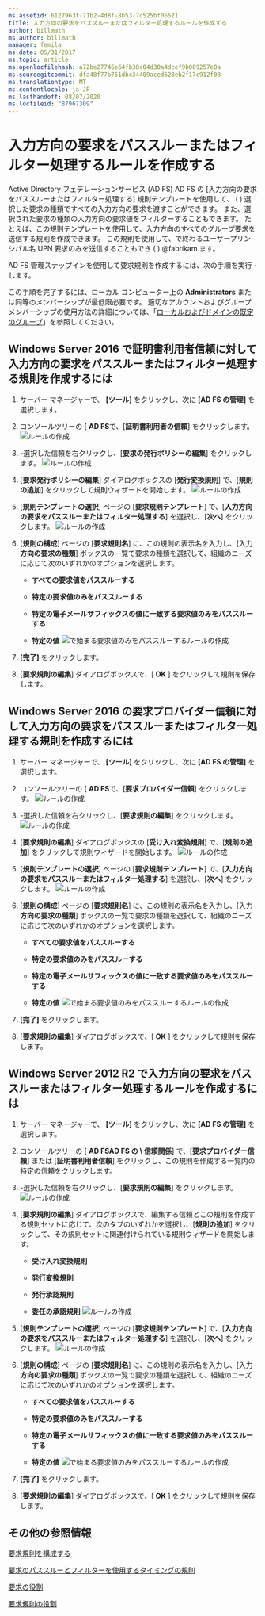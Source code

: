 ```yaml
---
ms.assetid: 6127963f-71b2-4d8f-8b53-7c525bf06521
title: 入力方向の要求をパススルーまたはフィルター処理するルールを作成する
author: billmath
ms.author: billmath
manager: femila
ms.date: 05/31/2017
ms.topic: article
ms.openlocfilehash: a72be27746e64fb38c04d30a4dcef9b009257e0a
ms.sourcegitcommit: dfa48f77b751dbc34409aced628eb2f17c912f08
ms.translationtype: MT
ms.contentlocale: ja-JP
ms.lasthandoff: 08/07/2020
ms.locfileid: "87967309"
---
```

# <a name="create-a-rule-to-pass-through-or-filter-an-incoming-claim"></a>入力方向の要求をパススルーまたはフィルター処理するルールを作成する

Active Directory フェデレーションサービス (AD FS) AD FS の [入力方向の要求をパススルーまたはフィルター処理する] 規則テンプレートを使用して、 \( \) 選択した要求の種類ですべての入力方向の要求を渡すことができます。 また、選択された要求の種類の入力方向の要求値をフィルターすることもできます。 たとえば、この規則テンプレートを使用して、入力方向のすべてのグループ要求を送信する規則を作成できます。 この規則を使用して、で終わるユーザープリンシパル名 UPN 要求のみを送信することもでき \( \) @fabrikam ます。

AD FS 管理スナップインを使用して要求規則を作成するには、次の手順を実行 \- します。

この手順を完了するには、ローカル コンピューター上の **Administrators** または同等のメンバーシップが最低限必要です。  適切なアカウントおよびグループメンバーシップの使用方法の詳細については、「[ローカルおよびドメインの既定のグループ](https://go.microsoft.com/fwlink/?LinkId=83477)」を参照してください。

## <a name="to-create-a-rule-to-pass-through-or-filter-an-incoming-claim-on-a-relying-party-trust-in-windows-server-2016"></a>Windows Server 2016 で証明書利用者信頼に対して入力方向の要求をパススルーまたはフィルター処理する規則を作成するには

1.  サーバー マネージャーで、 **[ツール]** をクリックし、次に **[AD FS の管理]** を選択します。

2.  コンソールツリーの [ **AD FS**で、[**証明書利用者の信頼**] をクリックします。
![ルールの作成](media/Create-a-Rule-to-Pass-Through-or-Filter-an-Incoming-Claim/claimrule9.PNG)

3.  \-選択した信頼を右クリックし、[**要求の発行ポリシーの編集**] をクリックします。
![ルールの作成](media/Create-a-Rule-to-Pass-Through-or-Filter-an-Incoming-Claim/claimrule10.PNG)

4.  [**要求発行ポリシーの編集**] ダイアログボックスの [**発行変換規則**] で、[**規則の追加**] をクリックして規則ウィザードを開始します。
![ルールの作成](media/Create-a-Rule-to-Pass-Through-or-Filter-an-Incoming-Claim/claimrule11.PNG)

5.  [**規則テンプレートの選択**] ページの [**要求規則テンプレート**] で、[**入力方向の要求をパススルーまたはフィルター処理する**] を選択し、[**次へ**] をクリックします。
![ルールの作成](media/Create-a-Rule-to-Pass-Through-or-Filter-an-Incoming-Claim/claimrule4.PNG)

6.  [**規則の構成**] ページの [**要求規則名**] に、この規則の表示名を入力し、[入力**方向の要求の種類**] ボックスの一覧で要求の種類を選択して、組織のニーズに応じて次のいずれかのオプションを選択します。

    -   **すべての要求値をパススルーする**

    -   **特定の要求値のみをパススルーする**

    -   **特定の電子メールサフィックスの値に一致する要求値のみをパススルーする**

    -   **特定の値** 
 ![ で始まる要求値のみをパススルーするルールの作成](media/Create-a-Rule-to-Pass-Through-or-Filter-an-Incoming-Claim/claimrule5.PNG)

7.  **[完了]** をクリックします。

8.  [**要求規則の編集**] ダイアログボックスで、[ **OK** ] をクリックして規則を保存します。

## <a name="to-create-a-rule-to-pass-through-or-filter-an-incoming-claim-on-a-claims-provider-trust-in-windows-server-2016"></a>Windows Server 2016 の要求プロバイダー信頼に対して入力方向の要求をパススルーまたはフィルター処理する規則を作成するには

1.  サーバー マネージャーで、 **[ツール]** をクリックし、次に **[AD FS の管理]** を選択します。

2.  コンソールツリーの [ **AD FS**で、[**要求プロバイダー信頼**] をクリックします。
![ルールの作成](media/Create-a-Rule-to-Pass-Through-or-Filter-an-Incoming-Claim/claimrule1.PNG)

3.  \-選択した信頼を右クリックし、[**要求規則の編集**] をクリックします。
![ルールの作成](media/Create-a-Rule-to-Pass-Through-or-Filter-an-Incoming-Claim/claimrule2.PNG)

4.  [**要求規則の編集**] ダイアログボックスの [**受け入れ変換規則**] で、[**規則の追加**] をクリックして規則ウィザードを開始します。
![ルールの作成](media/Create-a-Rule-to-Pass-Through-or-Filter-an-Incoming-Claim/claimrule3.PNG)

5.  [**規則テンプレートの選択**] ページの [**要求規則テンプレート**] で、[**入力方向の要求をパススルーまたはフィルター処理する**] を選択し、[**次へ**] をクリックします。
![ルールの作成](media/Create-a-Rule-to-Pass-Through-or-Filter-an-Incoming-Claim/claimrule4.PNG)

6.  [**規則の構成**] ページの [**要求規則名**] に、この規則の表示名を入力し、[入力**方向の要求の種類**] ボックスの一覧で要求の種類を選択して、組織のニーズに応じて次のいずれかのオプションを選択します。

    -   **すべての要求値をパススルーする**

    -   **特定の要求値のみをパススルーする**

    -   **特定の電子メールサフィックスの値に一致する要求値のみをパススルーする**

    -   **特定の値** 
 ![ で始まる要求値のみをパススルーするルールの作成](media/Create-a-Rule-to-Pass-Through-or-Filter-an-Incoming-Claim/claimrule5.PNG)

7.  **[完了]** をクリックします。

8.  [**要求規則の編集**] ダイアログボックスで、[ **OK** ] をクリックして規則を保存します。

## <a name="to-create-a-rule-to-pass-through-or-filter-an-incoming-claim-in-windows-server-2012-r2"></a>Windows Server 2012 R2 で入力方向の要求をパススルーまたはフィルター処理するルールを作成するには

1.  サーバー マネージャーで、 **[ツール]** をクリックし、次に **[AD FS の管理]** を選択します。

2.  コンソールツリーの [ **AD FSAD FS の \\ 信頼関係**] で、[**要求プロバイダー信頼**] または [**証明書利用者信頼**] をクリックし、この規則を作成する一覧内の特定の信頼をクリックします。

3.  \-選択した信頼を右クリックし、[**要求規則の編集**] をクリックします。
![ルールの作成](media/Create-a-Rule-to-Pass-Through-or-Filter-an-Incoming-Claim/claimrule6.PNG)

4.  [**要求規則の編集**] ダイアログボックスで、編集する信頼とこの規則を作成する規則セットに応じて、次のタブのいずれかを選択し、[**規則の追加**] をクリックして、その規則セットに関連付けられている規則ウィザードを開始します。

    -   **受け入れ変換規則**

    -   **発行変換規則**

    -   **発行承認規則**

    -   **委任の承認規則** 
 ![ルールの作成](media/Create-a-Rule-to-Permit-All-Users/permitall5.PNG)

5.  [**規則テンプレートの選択**] ページの [**要求規則テンプレート**] で、[**入力方向の要求をパススルーまたはフィルター処理する**] を選択し、[**次へ**] をクリックします。
![ルールの作成](media/Create-a-Rule-to-Pass-Through-or-Filter-an-Incoming-Claim/claimrule7.PNG)

6.  [**規則の構成**] ページの [**要求規則名**] に、この規則の表示名を入力し、[入力**方向の要求の種類**] ボックスの一覧で要求の種類を選択して、組織のニーズに応じて次のいずれかのオプションを選択します。

    -   **すべての要求値をパススルーする**

    -   **特定の要求値のみをパススルーする**

    -   **特定の電子メールサフィックスの値に一致する要求値のみをパススルーする**

    -   **特定の値** 
 ![ で始まる要求値のみをパススルーするルールの作成](media/Create-a-Rule-to-Pass-Through-or-Filter-an-Incoming-Claim/claimrule8.PNG)

7.  **[完了]** をクリックします。

8.  [**要求規則の編集**] ダイアログボックスで、[ **OK** ] をクリックして規則を保存します。




## <a name="additional-references"></a>その他の参照情報
[要求規則を構成する](Configure-Claim-Rules.md)

[要求のパススルーとフィルターを使用するタイミングの規則](../../ad-fs/technical-reference/When-to-Use-a-Pass-Through-or-Filter-Claim-Rule.md)

[要求の役割](../../ad-fs/technical-reference/The-Role-of-Claims.md)

[要求規則の役割](../../ad-fs/technical-reference/The-Role-of-Claim-Rules.md)

